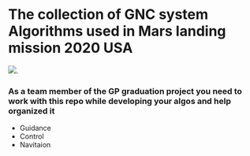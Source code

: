 # **The collection of GNC system Algorithms used in Mars landing mission 2020 USA**

![](https://github.com/MarioMagdy/Mars-landing-algorithms/blob/main/Assets/spongebob-thumbs-up-jlviquvxsdx3wcyf.gif).



### As a team member of the GP graduation project you need to work with this repo while developing your algos and help organized it 
- Guidance
- Control
- Navitaion
